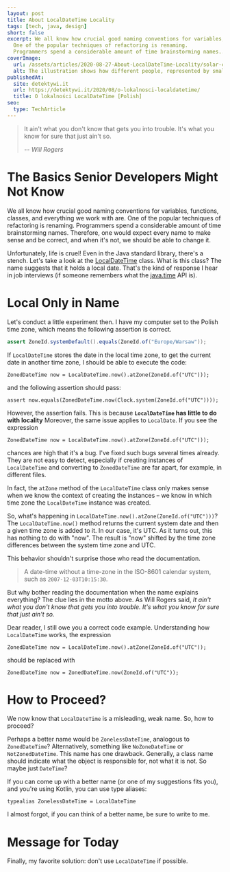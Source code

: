 ```yaml
---
layout: post
title: About LocalDateTime Locality
tags: [tech, java, design]
short: false
excerpt: We all know how crucial good naming conventions for variables, functions, classes, and everything we work with are.
  One of the popular techniques of refactoring is renaming.
  Programmers spend a considerable amount of time brainstorming names...
coverImage:
  url: /assets/articles/2020-08-27-About-LocalDateTime-Locality/solar-clock.jpg
  alt: The illustration shows how different people, represented by small circles, can cooperate with others to create a communication network around which satellites orbit
publishedAt:
  site: detektywi.it
  url: https://detektywi.it/2020/08/o-lokalnosci-localdatetime/
  title: O lokalności LocalDateTime [Polish]
seo:
  type: TechArticle
---
```


> It ain't what you don't know that gets you into trouble. It's what you know for sure that just ain't so.
> 
> -- <cite>Will Rogers</cite>

# The Basics Senior Developers Might Not Know

We all know how crucial good naming conventions for variables, functions, classes, and everything we work with are.
One of the popular techniques of refactoring is renaming.
Programmers spend a considerable amount of time brainstorming names.
Therefore, one would expect every name to make sense and be correct, and when it's not, we should be able to change it.

Unfortunately, life is cruel!
Even in the Java standard library, there's a stench.
Let's take a look at the [LocalDateTime](https://docs.oracle.com/javase/8/docs/api/java/time/LocalDateTime.html) class.
What is this class?
The name suggests that it holds a local date.
That's the kind of response I hear in job interviews (if someone remembers what the [java.time](https://docs.oracle.com/javase/8/docs/api/java/time/package-summary.html) API is).

# Local Only in Name

Let's conduct a little experiment then.
I have my computer set to the Polish time zone, which means the following assertion is correct.

```java
assert ZoneId.systemDefault().equals(ZoneId.of("Europe/Warsaw"));
```

If `LocalDateTime` stores the date in the local time zone, to get the current date in another time zone, I should be able to execute the code:

```
ZonedDateTime now = LocalDateTime.now().atZone(ZoneId.of("UTC")));
```

and the following assertion should pass:

```
assert now.equals(ZonedDateTime.now(Clock.system(ZoneId.of("UTC"))));
```

However, the assertion fails.
This is because **`LocalDateTime` has little to do with locality**
Moreover, the same issue applies to `LocalDate`.
If you see the expression

```
ZonedDateTime now = LocalDateTime.now().atZone(ZoneId.of("UTC")));
```

chances are high that it's a bug.
I've fixed such bugs several times already.
They are not easy to detect, especially if creating instances of `LocalDateTime` and converting to `ZonedDateTime` are far apart, for example, in different files.

In fact, the `atZone` method of the `LocalDateTime` class only makes sense when we know the context of creating the instances – we know in which time zone the `LocalDateTime` instance was created.

So, what's happening in `LocalDateTime.now().atZone(ZoneId.of("UTC")))`?
The `LocalDateTime.now()` method returns the current system date and then a given time zone is added to it.
In our case, it's UTC.
As it turns out, this has nothing to do with "now".
The result is "now" shifted by the time zone differences between the system time zone and UTC.

This behavior shouldn't surprise those who read the documentation.

> A date-time without a time-zone in the ISO-8601 calendar system, such as `2007-12-03T10:15:30`.

But why bother reading the documentation when the name explains everything?
The clue lies in the motto above.
As Will Rogers said, *It ain't what you don't know that gets you into trouble. It's what you know for sure that just ain't so.*

Dear reader, I still owe you a correct code example.
Understanding how `LocalDateTime` works, the expression

```
ZonedDateTime now = LocalDateTime.now().atZone(ZoneId.of("UTC"));
```

should be replaced with

```
ZonedDateTime now = ZonedDateTime.now(ZoneId.of("UTC"));
```

# How to Proceed?

We now know that `LocalDateTime` is a misleading, weak name.
So, how to proceed?

Perhaps a better name would be `ZonelessDateTime`, analogous to `ZonedDateTime`?
Alternatively, something like `NoZoneDateTime` or `NotZonedDateTime`.
This name has one drawback.
Generally, a class name should indicate what the object is responsible for, not what it is not.
So maybe just `DateTime`?

If you can come up with a better name (or one of my suggestions fits you), and you're using Kotlin, you can use type aliases:

```
typealias ZonelessDateTime = LocalDateTime
```

I almost forgot, if you can think of a better name, be sure to write to me.

# Message for Today

Finally, my favorite solution: don't use `LocalDateTime` if possible.
